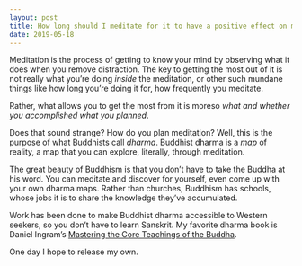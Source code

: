 ```yaml
---
layout: post
title: How long should I meditate for it to have a positive effect on my life?
date: 2019-05-18
---
```


<p>Meditation is the process of getting to know your mind by observing what it does when you remove distraction. The key to getting the most out of it is not really what you’re doing <i>inside</i> the meditation, or other such mundane things like how long you’re doing it for, how frequently you meditate.</p><p>Rather, what allows you to get the most from it is moreso <i>what and whether you accomplished what you planned</i>.</p><p>Does that sound strange? How do you plan meditation? Well, this is the purpose of what Buddhists call <i>dharma</i>. Buddhist dharma is a <i>map</i> of reality, a map that you can explore, literally, through meditation.</p><p>The great beauty of Buddhism is that you don’t have to take the Buddha at his word. You can meditate and discover for yourself, even come up with your own dharma maps. Rather than churches, Buddhism has schools, whose jobs it is to share the knowledge they’ve accumulated.</p><p>Work has been done to make Buddhist dharma accessible to Western seekers, so you don’t have to learn Sanskrit. My favorite dharma book is Daniel Ingram’s <a href="https://www.amazon.com/Mastering-Core-Teachings-Buddha-Unusually/dp/1904658407/" data-qt-tooltip="amazon.com">Mastering the Core Teachings of the Buddha</a>.</p><p>One day I hope to release my own.</p>
